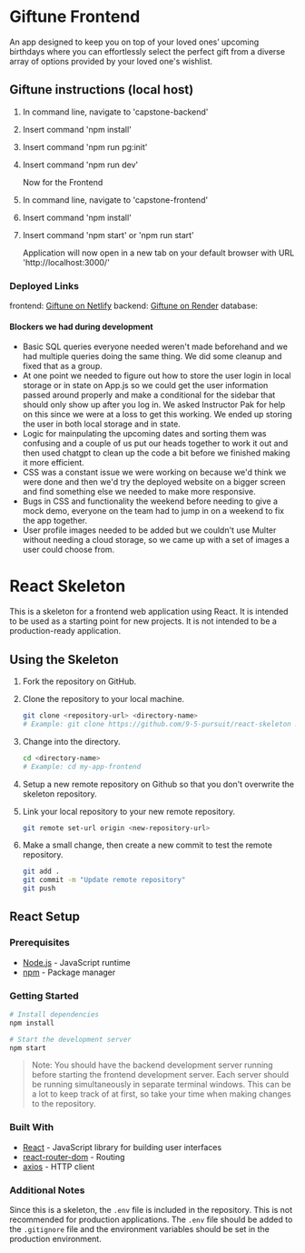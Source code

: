 # Giftune Frontend
An app designed to keep you on top of your loved ones’ upcoming birthdays where you can effortlessly select the perfect gift from a diverse array of options provided by your loved one's wishlist.

## Giftune instructions (local host)

1. In command line, navigate to 'capstone-backend'
2. Insert command 'npm install'
3. Insert command 'npm run pg:init'
4. Insert command 'npm run dev'

   Now for the Frontend
5. In command line, navigate to 'capstone-frontend'
6. Insert command 'npm install'
7. Insert command 'npm start' or 'npm run start'

   Application will now open in a new tab on your default browser with URL 'http://localhost:3000/'

### Deployed Links
frontend: [Giftune on Netlify](https://giftune.netlify.app/)
backend: [Giftune on Render](https://capstone-backend-er7b.onrender.com)
database: []()

#### Blockers we had during development
- Basic SQL queries everyone needed weren't made beforehand and we had multiple queries doing the same thing. We did some cleanup and fixed that as a group.
- At one point we needed to figure out how to store the user login in local storage or in state on App.js so we could get the user information passed around properly and make a conditional for the sidebar that should only show up after you log in. We asked Instructor Pak for help on this since we were at a loss to get this working. We ended up storing the user in both local storage and in state.
- Logic for mainpulating the upcoming dates and sorting them was confusing and a couple of us put our heads together to work it out and then used chatgpt to clean up the code a bit before we finished making it more efficient.
- CSS was a constant issue we were working on because we'd think we were done and then we'd try the deployed website on a bigger screen and find something else we needed to make more responsive.
- Bugs in CSS and functionality the weekend before needing to give a mock demo, everyone on the team had to jump in on a weekend  to fix the app together.
- User profile images needed to be added but we couldn't use Multer without needing a cloud storage, so we came up with a set of images a user could choose from.

# React Skeleton

This is a skeleton for a frontend web application using React. It is intended to be used as a starting point for new projects. It is not intended to be a production-ready application.

## Using the Skeleton

1. Fork the repository on GitHub.

1. Clone the repository to your local machine.
    ```bash
    git clone <repository-url> <directory-name>
    # Example: git clone https://github.com/9-5-pursuit/react-skeleton my-app-frontend
    ```

1. Change into the directory.

    ```bash
    cd <directory-name>
    # Example: cd my-app-frontend
    ```

1. Setup a new remote repository on Github so that you don't overwrite the skeleton repository.

1. Link your local repository to your new remote repository.

    ```bash
    git remote set-url origin <new-repository-url>
    ```

1. Make a small change, then create a new commit to test the remote repository.

    ```bash
    git add .
    git commit -m "Update remote repository"
    git push
    ```

## React Setup

### Prerequisites

- [Node.js](https://nodejs.org/en/) - JavaScript runtime
- [npm](https://www.npmjs.com/) - Package manager

### Getting Started

```bash
# Install dependencies
npm install

# Start the development server
npm start
```

> Note: You should have the backend development server running before starting the frontend development server. Each server should be running simultaneously in separate terminal windows. This can be a lot to keep track of at first, so take your time when making changes to the repository.

### Built With

- [React](https://reactjs.org/) - JavaScript library for building user interfaces
- [react-router-dom](https://reactrouter.com/web/guides/quick-start) - Routing
- [axios](https://www.npmjs.com/package/axios) - HTTP client

### Additional Notes

Since this is a skeleton, the `.env` file is included in the repository. This is not recommended for production applications. The `.env` file should be added to the `.gitignore` file and the environment variables should be set in the production environment.
